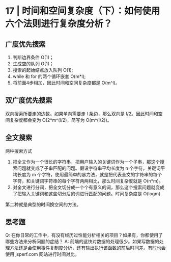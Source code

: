 # 17 | 时间和空间复杂度（下）：如何使用六个法则进行复杂度分析？

## 广度优先搜索

1. 判断边界条件 O(1)；
2. 生成空的队列 O(1)；
3. 搜索的起始结点放入队列 O(1);
4. while 和 for 的两个循环嵌套 O(m*l);
5. 将前面4步相加，因此时间和空间复杂度都是 O(m^l)。

## 双广度优先搜索 

双向搜索所要走的边数。如果单向需要走 l 条边，那么双向是 l/2。因此时间和空间复杂度都会变为 O(2*m^(l/2)，简写为 O(m^(l/2))。

## 全文搜索

两种搜索方式

1. 把全文作为一个很长的字符串，把用户输入的关键词作为一个子串，那这个搜索问题就变成了子串匹配的问题。假设字符串平均长度为 n 个字符，关键词平均长度为 m 个字符，使用最简单的暴力法，就是把代表全文的字符串的每个字符，和关键词字符串的每个字符两两相比，那么时间复杂度就是 O(n*m)。
2. 对全文进行分词，把全文切分成一个个有意义的词，那么这个搜索问题就变成了把输入关键词和这些切分后的词进行匹配的问题。时间复杂度是 O(logm)

第二种就是典型的时间换空间的方法。

## 思考题

Q: 在你日常的工作中，有没有经历过性能分析相关的项目？如果有，你都使用了哪些方法来分析问题的症结？
A: 前端的这快对数据的处理很少。如果写数据的处理方法还是会使用事件复制度分析，还有输出执行该函数的前后时间差。有时也会使用 jsperf.com 网站进行时间对比。
